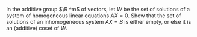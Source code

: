 In the additive group $\R ^m$ of vectors, let $W$ be the set of solutions of a system of homogeneous linear equations $AX=0$. Show that the set of solutions of an inhomogeneous system $AX=B$ is either empty, or else it is an (additive) coset of $W$.